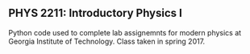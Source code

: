 ## PHYS 2211: Introductory Physics I

Python code used to complete lab assignemnts for modern physics at Georgia Institute of Technology. Class taken in spring 2017. 
